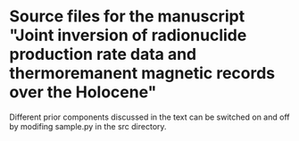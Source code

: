 # Source files for the manuscript "Joint inversion of radionuclide production rate data and thermoremanent magnetic records over the Holocene"

Different prior components discussed in the text can be switched on and off by modifing sample.py in the src directory.
